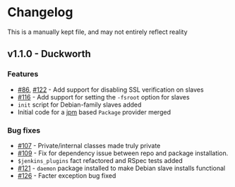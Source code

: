 # Changelog

This is a manually kept file, and may not entirely reflect reality


## v1.1.0 - Duckworth

### Features

 * [#86](https://github.com/jenkinsci/puppet-jenkins/issues/86),
   [#122](https://github.com/jenkinsci/puppet-jenkins/pull/122) - Add support
   for disabling SSL verification on slaves
 * [#116](https://github.com/jenkinsci/puppet-jenkins/pull/116) - Add support
   for setting the `-fsroot` option for slaves
 * `init` script for Debian-family slaves added
 * Initial code for a [jpm](https://github.com/rtyler/jpm) based `Package`
   provider merged


### Bug fixes

 * [#107](https://github.com/jenkinsci/puppet-jenkins/pull/107) - Private/internal classes made truly private
 * [#109](https://github.com/jenkinsci/puppet-jenkins/pull/109) - Fix for
   dependency issue between repo and package installation.
 * `$jenkins_plugins` fact refactored and RSpec tests added
 * [#121](https://github.com/jenkinsci/puppet-jenkins/pull/121) - `daemon`
   package installed to make Debian slave installs functional
 * [#126](https://github.com/jenkinsci/puppet-jenkins/issues/126) - Facter
   exception bug fixed

